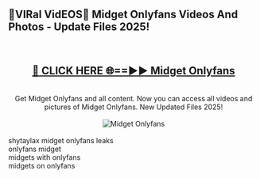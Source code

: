 <h2>🔴VIRal VidEOS🔴 Midget Onlyfans Videos And Photos - Update Files 2025!</h2>
<br>
<div align="center">
<h2><a href="https://virallinks.top/odZfE0" rel="nofollow">🔴 CLICK HERE 🌐==►► Midget Onlyfans</a></h2>
<br>
Get Midget Onlyfans and all content. Now you can access all videos and pictures of Midget Onlyfans. New Updated Files 2025!
<br>
<br>
<a href="https://virallinks.top/odZfE0" rel="nofollow" data-target="animated-image.originalLink"><img src="https://i.imgur.com/dJHk4Zq.gif)" alt="Midget Onlyfans" style="max-width: 100%; display: inline-block;" data-target="animated-image.originalImage"></a>
</div>
<br>
shytaylax midget onlyfans leaks<br>
onlyfans midget<br>
midgets with onlyfans<br>
midgets on onlyfans